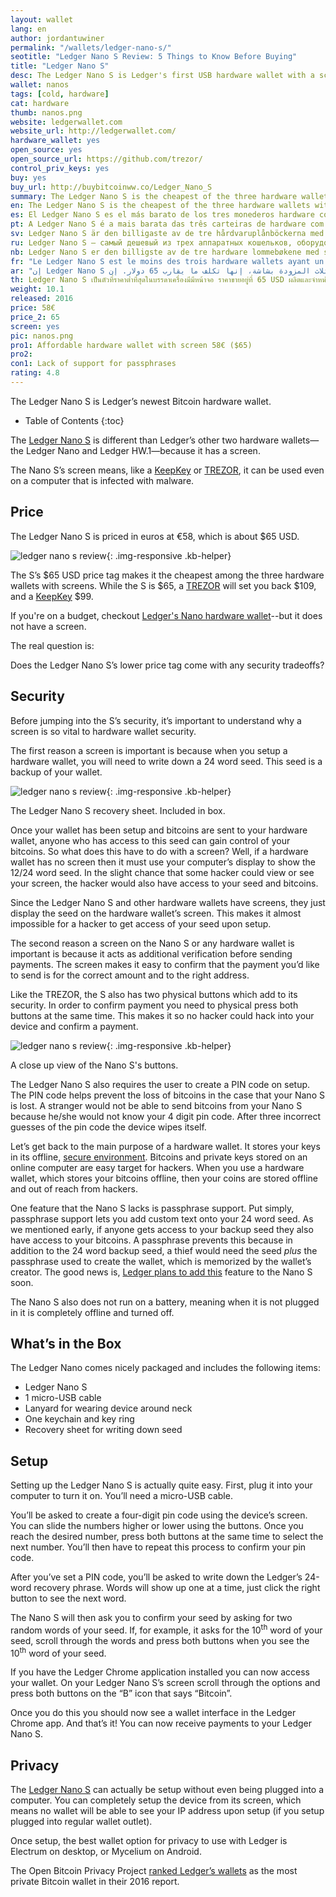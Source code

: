 ```yaml
---
layout: wallet
lang: en
author: jordantuwiner
permalink: "/wallets/ledger-nano-s/"
seotitle: "Ledger Nano S Review: 5 Things to Know Before Buying"
title: "Ledger Nano S"
desc: The Ledger Nano S is Ledger's first USB hardware wallet with a screen.
wallet: nanos
tags: [cold, hardware]
cat: hardware
thumb: nanos.png
website: ledgerwallet.com
website_url: http://ledgerwallet.com/
hardware_wallet: yes
open_source: yes
open_source_url: https://github.com/trezor/
control_priv_keys: yes
buy: yes
buy_url: http://buybitcoinww.co/Ledger_Nano_S
summary: The Ledger Nano S is the cheapest of the three hardware wallets with a screen; it costs about $65. Ledger, one of the most well-known Bitcoin security companies, released the device in August 2016. 
en: The Ledger Nano S is the cheapest of the three hardware wallets with a screen; it costs about $65. Ledger, one of the most well-known Bitcoin security companies, released the device in August 2016. 
es: El Ledger Nano S es el más barato de los tres monederos hardware con pantalla; cuesta alrededor de $65. Ledger, una de las compañías de seguridad Bitcoin más conocidas, lanzó el dispositivo en agosto de 2016.
pt: A Ledger Nano S é a mais barata das três carteiras de hardware com tela; custa cerca de US$65. A Ledger, uma das mais conhecidas empresas de segurança Bitcoin, lançou o dispositivo em agosto de 2016.
sv: Ledger Nano S är den billigaste av de tre hårdvaruplånböckerna med skärm. Den kostar runt 65 dollar, ca 600 SEK. Ledger är ett av de kändaste företagen inom Bitcoin säkerhet och de släppte Nano S i augusti 2016.
ru: Ledger Nano S – самый дешевый из трех аппаратных кошельков, оборудованных экранов. Он обойдется Вам примерно в $63. Устройство было представлено в августе 2016 года компанией Ledger, одной из самых известных в Bitcoin-индустрии.
nb: Ledger Nano S er den billigste av de tre hardware lommebøkene med skjerm; den koster rundt $65. Ledger, en av de mest kjente Bitcoin sikkerhetsselskapene, utga enheten i august 2016.
fr: "Le Ledger Nano S est le moins des trois hardware wallets ayant un écran : il coûte environ 58 €. Ledger est l’une des plus célèbres sociétés spécialisées dans la sécurité des bitcoins et a mis cet appareil à la vente en août 2016."
ar: "إن Ledger Nano S هو الجهاز الأرخص ثمناً من بين أجهزة المحافظ إلكترونية الثلاث المزودة بشاشة، إنها تكلف ما يقارب 65 دولار. إن Ledger هي واحدة من أشهر الشركات المتخصصة في حماية البت كوين، ولقد أصدرت هذا الجهاز في أغسطس 2016."
th: Ledger Nano S เป็นตัวที่ราคาต่ำที่สุดในบรรดาเครื่องมีมีหน้าจอ ราคาขายอยู่ที่ 65 USD ผลิตและจำหน่ายโดย Ledger บริษัทรักษาความปลอดภัยบิทคอยน์ชื่อดัง โดยออกสู่ตลาดในเดือนสิงหาคม 2016.
weight: 10.1
released: 2016
price: 58€
price_2: 65
screen: yes
pic: nanos.png
pro1: Affordable hardware wallet with screen 58€ ($65)
pro2: 
con1: Lack of support for passphrases
rating: 4.8
---
```

The Ledger Nano S is Ledger’s newest Bitcoin hardware wallet.  

* Table of Contents
{:toc}

The <a rel="nofollow" target="_blank" href="http://buybitcoinww.co/Ledger_Nano_S">Ledger Nano S</a> is different than Ledger’s other two hardware wallets—the Ledger Nano and Ledger HW.1—because it has a screen.  

The Nano S’s screen means, like a [KeepKey](/wallets/keepkey/) or [TREZOR](/wallets/trezor/), it can be used even on a computer that is infected with malware.

## Price

The Ledger Nano S is priced in euros at €58, which is about $65 USD.

![ledger nano s review](/img/nanos/1.png){: .img-responsive .kb-helper}

The S’s $65 USD price tag makes it the cheapest among the three hardware wallets with screens. While the S is $65, a [TREZOR](/wallets/trezor/) will set you back $109, and a [KeepKey](/wallets/keepkey/) $99.  

If you're on a budget, checkout [Ledger's Nano hardware wallet](http://buybitcoinww.co/Ledger_Nano)--but it does not have a screen.

The real question is: 

Does the Ledger Nano S’s lower price tag come with any security tradeoffs?

## Security

Before jumping into the S’s security, it’s important to understand why a screen is so vital to hardware wallet security.

The first reason a screen is important is because when you setup a hardware wallet, you will need to write down a 24 word seed. This seed is a backup of your wallet.  

![ledger nano s review](/img/nanos/recovery.png){: .img-responsive .kb-helper}

<div class="caption-kb">The Ledger Nano S recovery sheet. Included in box.</div>

Once your wallet has been setup and bitcoins are sent to your hardware wallet, anyone who has access to this seed can gain control of your bitcoins. So what does this have to do with a screen? Well, if a hardware wallet has no screen then it must use your computer’s display to show the 12/24 word seed. In the slight chance that some hacker could view or see your screen, the hacker would also have access to your seed and bitcoins.  

Since the Ledger Nano S and other hardware wallets have screens, they just display the seed on the hardware wallet’s screen. This makes it almost impossible for a hacker to get access of your seed upon setup.

The second reason a screen on the Nano S or any hardware wallet is important is because it acts as additional verification before sending payments. The screen makes it easy to confirm that the payment you’d like to send is for the correct amount and to the right address.  

Like the TREZOR, the S also has two physical buttons which add to its security. In order to confirm payment you need to physical press both buttons at the same time. This makes it so no hacker could hack into your device and confirm a payment. 

![ledger nano s review](/img/nanos/buttons.png){: .img-responsive .kb-helper}

<div class="caption-kb">A close up view of the Nano S's buttons.</div>

The Ledger Nano S also requires the user to create a PIN code on setup. The PIN code helps prevent the loss of bitcoins in the case that your Nano S is lost. A stranger would not be able to send bitcoins from your Nano S because he/she would not know your 4 digit pin code. After three incorrect guesses of the pin code the device wipes itself.  

Let’s get back to the main purpose of a hardware wallet. It stores your keys in its offline, [secure environment](http://bitzuma.com/posts/six-things-bitcoin-users-should-know-about-private-keys/). Bitcoins and private keys stored on an online computer are easy target for hackers. When you use a hardware wallet, which stores your bitcoins offline, then your coins are stored offline and out of reach from hackers.  

One feature that the Nano S lacks is passphrase support. Put simply, passphrase support lets you add custom text onto your 24 word seed. As we mentioned early, if anyone gets access to your backup seed they also have access to your bitcoins. A passphrase prevents this because in addition to the 24 word backup seed, a thief would need the seed _plus_ the passphrase used to create the wallet, which is memorized by the wallet’s creator. The good news is, [Ledger plans to add this](https://www.reddit.com/r/Bitcoin/comments/54wbii/ledger_nano_s_the_multipurpose_crypto_stick/d85kxid) feature to the Nano S soon.

The Nano S also does not run on a battery, meaning when it is not plugged in it is completely offline and turned off.

## What’s in the Box

The Ledger Nano comes nicely packaged and includes the following items:

*   Ledger Nano S
*   1 micro-USB cable
*   Lanyard for wearing device around neck
*   One keychain and key ring
*   Recovery sheet for writing down seed

## Setup

Setting up the Ledger Nano S is actually quite easy. First, plug it into your computer to turn it on. You’ll need a micro-USB cable.

You’ll be asked to create a four-digit pin code using the device’s screen. You can slide the numbers higher or lower using the buttons. Once you reach the desired number, press both buttons at the same time to select the next number. You’ll then have to repeat this process to confirm your pin code.  

After you’ve set a PIN code, you’ll be asked to write down the Ledger’s 24-word recovery phrase. Words will show up one at a time, just click the right button to see the next word.

The Nano S will then ask you to confirm your seed by asking for two random words of your seed. If, for example, it asks for the 10<sup>th</sup> word of your seed, scroll through the words and press both buttons when you see the 10<sup>th</sup> word of your seed.

If you have the Ledger Chrome application installed you can now access your wallet. On your Ledger Nano S’s screen scroll through the options and press both buttons on the “B” icon that says “Bitcoin”.

Once you do this you should now see a wallet interface in the Ledger Chrome app. And that’s it! You can now receive payments to your Ledger Nano S.

## Privacy

The <a rel="nofollow" target="_blank" href="http://buybitcoinww.co/Ledger_Nano_S">Ledger Nano S</a> can actually be setup without even being plugged into a computer. You can completely setup the device from its screen, which means no wallet will be able to see your IP address upon setup (if you setup plugged into regular wallet outlet).  

Once setup, the best wallet option for privacy to use with Ledger is Electrum on desktop, or Mycelium on Android.  

The Open Bitcoin Privacy Project [ranked Ledger’s wallets](http://www.openbitcoinprivacyproject.org/2016/02/announcing-the-2nd-edition-of-our-bitcoin-wallet-privacy-rating-report/) as the most private Bitcoin wallet in their 2016 report.